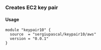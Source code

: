 ### Creates EC2 key pair

#### Usage

```
module "keypair10" {
  source  = "sergiupascal/keypair10/aws"
  version = "0.0.1"
}
```